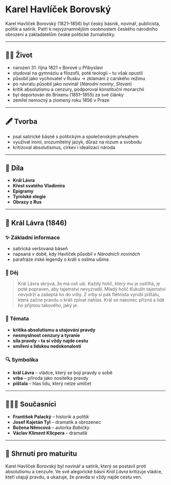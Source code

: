 # Karel Havlíček Borovský

Karel Havlíček Borovský (1821–1856) byl český básník, novinář, publicista, politik a satirik. Patří k nejvýznamnějším osobnostem českého národního obrození a zakladatelům české politické žurnalistiky.

---

## 👨‍🏫 Život
- narozen 31. října 1821 v Borové u Přibyslavi  
- studoval na gymnáziu a filozofii, poté teologii – tu však opustil  
- působil jako vychovatel v Rusku → zklamání z carského režimu  
- po návratu působil jako novinář (*Národní noviny*, *Slovan*)  
- kritik absolutismu a cenzury, podporoval konstituční monarchii  
- byl deportován do Brixenu (1851–1855) za své články  
- zemřel nemocný a zlomený roku 1856 v Praze

---

## 🖋️ Tvorba
- psal satirické básně s politickým a společenským přesahem  
- využíval ironii, srozumitelný jazyk, důraz na rozum a svobodu  
- kritizoval absolutismus, církev i idealizaci národa

---

## 📖 Díla
- **Král Lávra**  
- **Křest svatého Vladimíra**  
- **Epigramy**  
- **Tyrolské elegie**  
- **Obrazy z Rus**

---

## 👑 Král Lávra (1846)

### ✨ Základní informace
- satirická veršovaná báseň
- napsaná v době, kdy Havlíček působil v *Národních novinách*
- parafráze irské legendy o králi s oslíma ušima

### 🧵 Děj
> Král Lávra skrývá, že má oslí uši. Každý holič, který mu je ostříhá, je poté popraven, aby tajemství nevyzradil. Mladý holič Kukulín tajemství nevydrží a zašeptá ho do vrby. Z vrby si pak flétnista vyrobí píšťalu, která začne pravdu o králi zpívat nahlas. Král se nakonec přizná a lidé ho přijmou takového, jaký je.

### 🧠 Témata
- **kritika absolutismu a utajování pravdy**
- **nesmyslnost cenzury a tyranie**
- **síla pravdy – ta si vždy najde cestu**
- **smíření s lidskou nedokonalostí**

### 🔍 Symbolika
- **král Lávra** – vládce, který se bojí pravdy o sobě
- **vrba** – příroda jako nositelka pravdy
- **píšťala** – hlas lidu, který nelze umlčet

---

## 🧑‍🤝‍🧑 Současníci
- **František Palacký** – historik a politik
- **Josef Kajetán Tyl** – dramatik a obrozenec
- **Božena Němcová** – autorka *Babičky*
- **Václav Kliment Klicpera** – dramatik

---

## 📌 Shrnutí pro maturitu
Karel Havlíček Borovský byl novinář a satirik, který se postavil proti absolutismu a cenzuře. Ve své alegorické básni *Král Lávra* kritizuje vládce, kteří utajují pravdu, a ukazuje, že pravda si vždy najde cestu ven.
